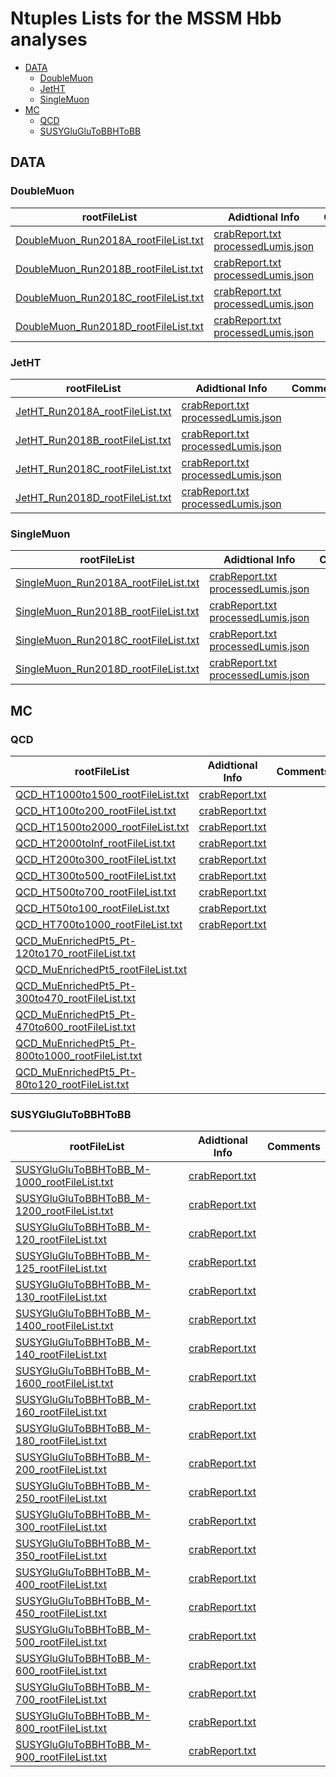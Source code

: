 # Ntuples Lists for the MSSM Hbb analyses

* [DATA](#data)
   * [DoubleMuon](#doublemuon)
   * [JetHT](#jetht)
   * [SingleMuon](#singlemuon)
* [MC](#mc)
   * [QCD](#qcd)
   * [SUSYGluGluToBBHToBB](#susygluglutobbhtobb)

## DATA

### DoubleMuon

| rootFileList | Adidtional Info | Comments|
| --------     | --------        | -------- |
| [DoubleMuon_Run2018A_rootFileList.txt](data/DoubleMuon_Run2018A_rootFileList.txt) |  [crabReport.txt](data/additional_info/DoubleMuon_Run2018A_crabReport.txt) <br /> [processedLumis.json](data/additional_info/DoubleMuon_Run2018A_processedLumis.json) <br /> |  | 
| [DoubleMuon_Run2018B_rootFileList.txt](data/DoubleMuon_Run2018B_rootFileList.txt) |  [crabReport.txt](data/additional_info/DoubleMuon_Run2018B_crabReport.txt) <br /> [processedLumis.json](data/additional_info/DoubleMuon_Run2018B_processedLumis.json) <br /> |  | 
| [DoubleMuon_Run2018C_rootFileList.txt](data/DoubleMuon_Run2018C_rootFileList.txt) |  [crabReport.txt](data/additional_info/DoubleMuon_Run2018C_crabReport.txt) <br /> [processedLumis.json](data/additional_info/DoubleMuon_Run2018C_processedLumis.json) <br /> |  | 
| [DoubleMuon_Run2018D_rootFileList.txt](data/DoubleMuon_Run2018D_rootFileList.txt) |  [crabReport.txt](data/additional_info/DoubleMuon_Run2018D_crabReport.txt) <br /> [processedLumis.json](data/additional_info/DoubleMuon_Run2018D_processedLumis.json) <br /> |  | 

### JetHT

| rootFileList | Adidtional Info | Comments|
| --------     | --------        | -------- |
| [JetHT_Run2018A_rootFileList.txt](data/JetHT_Run2018A_rootFileList.txt) |  [crabReport.txt](data/additional_info/JetHT_Run2018A_crabReport.txt) <br /> [processedLumis.json](data/additional_info/JetHT_Run2018A_processedLumis.json) <br /> |  | 
| [JetHT_Run2018B_rootFileList.txt](data/JetHT_Run2018B_rootFileList.txt) |  [crabReport.txt](data/additional_info/JetHT_Run2018B_crabReport.txt) <br /> [processedLumis.json](data/additional_info/JetHT_Run2018B_processedLumis.json) <br /> |  | 
| [JetHT_Run2018C_rootFileList.txt](data/JetHT_Run2018C_rootFileList.txt) |  [crabReport.txt](data/additional_info/JetHT_Run2018C_crabReport.txt) <br /> [processedLumis.json](data/additional_info/JetHT_Run2018C_processedLumis.json) <br /> |  | 
| [JetHT_Run2018D_rootFileList.txt](data/JetHT_Run2018D_rootFileList.txt) |  [crabReport.txt](data/additional_info/JetHT_Run2018D_crabReport.txt) <br /> [processedLumis.json](data/additional_info/JetHT_Run2018D_processedLumis.json) <br /> |  | 

### SingleMuon

| rootFileList | Adidtional Info | Comments|
| --------     | --------        | -------- |
| [SingleMuon_Run2018A_rootFileList.txt](data/SingleMuon_Run2018A_rootFileList.txt) |  [crabReport.txt](data/additional_info/SingleMuon_Run2018A_crabReport.txt) <br /> [processedLumis.json](data/additional_info/SingleMuon_Run2018A_processedLumis.json) <br /> |  | 
| [SingleMuon_Run2018B_rootFileList.txt](data/SingleMuon_Run2018B_rootFileList.txt) |  [crabReport.txt](data/additional_info/SingleMuon_Run2018B_crabReport.txt) <br /> [processedLumis.json](data/additional_info/SingleMuon_Run2018B_processedLumis.json) <br /> |  | 
| [SingleMuon_Run2018C_rootFileList.txt](data/SingleMuon_Run2018C_rootFileList.txt) |  [crabReport.txt](data/additional_info/SingleMuon_Run2018C_crabReport.txt) <br /> [processedLumis.json](data/additional_info/SingleMuon_Run2018C_processedLumis.json) <br /> |  | 
| [SingleMuon_Run2018D_rootFileList.txt](data/SingleMuon_Run2018D_rootFileList.txt) |  [crabReport.txt](data/additional_info/SingleMuon_Run2018D_crabReport.txt) <br /> [processedLumis.json](data/additional_info/SingleMuon_Run2018D_processedLumis.json) <br /> |  | 


## MC

### QCD

| rootFileList | Adidtional Info | Comments|
| --------     | --------        | -------- |
| [QCD_HT1000to1500_rootFileList.txt](mc/QCD_HT1000to1500_rootFileList.txt) |  [crabReport.txt](mc/additional_info/QCD_HT1000to1500_crabReport.txt) <br /> |  | 
| [QCD_HT100to200_rootFileList.txt](mc/QCD_HT100to200_rootFileList.txt) |  [crabReport.txt](mc/additional_info/QCD_HT100to200_crabReport.txt) <br /> |  | 
| [QCD_HT1500to2000_rootFileList.txt](mc/QCD_HT1500to2000_rootFileList.txt) |  [crabReport.txt](mc/additional_info/QCD_HT1500to2000_crabReport.txt) <br /> |  | 
| [QCD_HT2000toInf_rootFileList.txt](mc/QCD_HT2000toInf_rootFileList.txt) |  [crabReport.txt](mc/additional_info/QCD_HT2000toInf_crabReport.txt) <br /> |  | 
| [QCD_HT200to300_rootFileList.txt](mc/QCD_HT200to300_rootFileList.txt) |  [crabReport.txt](mc/additional_info/QCD_HT200to300_crabReport.txt) <br /> |  | 
| [QCD_HT300to500_rootFileList.txt](mc/QCD_HT300to500_rootFileList.txt) |  [crabReport.txt](mc/additional_info/QCD_HT300to500_crabReport.txt) <br /> |  | 
| [QCD_HT500to700_rootFileList.txt](mc/QCD_HT500to700_rootFileList.txt) |  [crabReport.txt](mc/additional_info/QCD_HT500to700_crabReport.txt) <br /> |  | 
| [QCD_HT50to100_rootFileList.txt](mc/QCD_HT50to100_rootFileList.txt) |  [crabReport.txt](mc/additional_info/QCD_HT50to100_crabReport.txt) <br /> |  | 
| [QCD_HT700to1000_rootFileList.txt](mc/QCD_HT700to1000_rootFileList.txt) |  [crabReport.txt](mc/additional_info/QCD_HT700to1000_crabReport.txt) <br /> |  | 
| [QCD_MuEnrichedPt5_Pt-120to170_rootFileList.txt](mc/QCD_MuEnrichedPt5_Pt-120to170_rootFileList.txt) |  |  | 
| [QCD_MuEnrichedPt5_rootFileList.txt](mc/QCD_MuEnrichedPt5_rootFileList.txt) |  |  | 
| [QCD_MuEnrichedPt5_Pt-300to470_rootFileList.txt](mc/QCD_MuEnrichedPt5_Pt-300to470_rootFileList.txt) |  |  | 
| [QCD_MuEnrichedPt5_Pt-470to600_rootFileList.txt](mc/QCD_MuEnrichedPt5_Pt-470to600_rootFileList.txt) |  |  | 
| [QCD_MuEnrichedPt5_Pt-800to1000_rootFileList.txt](mc/QCD_MuEnrichedPt5_Pt-800to1000_rootFileList.txt) |  |  | 
| [QCD_MuEnrichedPt5_Pt-80to120_rootFileList.txt](mc/QCD_MuEnrichedPt5_Pt-80to120_rootFileList.txt) |  |  | 

### SUSYGluGluToBBHToBB

| rootFileList | Adidtional Info | Comments|
| --------     | --------        | -------- |
| [SUSYGluGluToBBHToBB_M-1000_rootFileList.txt](mc/SUSYGluGluToBBHToBB_M-1000_rootFileList.txt) |  [crabReport.txt](mc/additional_info/SUSYGluGluToBBHToBB_M-1000_crabReport.txt) <br /> |  | 
| [SUSYGluGluToBBHToBB_M-1200_rootFileList.txt](mc/SUSYGluGluToBBHToBB_M-1200_rootFileList.txt) |  [crabReport.txt](mc/additional_info/SUSYGluGluToBBHToBB_M-1200_crabReport.txt) <br /> |  | 
| [SUSYGluGluToBBHToBB_M-120_rootFileList.txt](mc/SUSYGluGluToBBHToBB_M-120_rootFileList.txt) |  [crabReport.txt](mc/additional_info/SUSYGluGluToBBHToBB_M-120_crabReport.txt) <br /> |  | 
| [SUSYGluGluToBBHToBB_M-125_rootFileList.txt](mc/SUSYGluGluToBBHToBB_M-125_rootFileList.txt) |  [crabReport.txt](mc/additional_info/SUSYGluGluToBBHToBB_M-125_crabReport.txt) <br /> |  | 
| [SUSYGluGluToBBHToBB_M-130_rootFileList.txt](mc/SUSYGluGluToBBHToBB_M-130_rootFileList.txt) |  [crabReport.txt](mc/additional_info/SUSYGluGluToBBHToBB_M-130_crabReport.txt) <br /> |  | 
| [SUSYGluGluToBBHToBB_M-1400_rootFileList.txt](mc/SUSYGluGluToBBHToBB_M-1400_rootFileList.txt) |  [crabReport.txt](mc/additional_info/SUSYGluGluToBBHToBB_M-1400_crabReport.txt) <br /> |  | 
| [SUSYGluGluToBBHToBB_M-140_rootFileList.txt](mc/SUSYGluGluToBBHToBB_M-140_rootFileList.txt) |  [crabReport.txt](mc/additional_info/SUSYGluGluToBBHToBB_M-140_crabReport.txt) <br /> |  | 
| [SUSYGluGluToBBHToBB_M-1600_rootFileList.txt](mc/SUSYGluGluToBBHToBB_M-1600_rootFileList.txt) |  [crabReport.txt](mc/additional_info/SUSYGluGluToBBHToBB_M-1600_crabReport.txt) <br /> |  | 
| [SUSYGluGluToBBHToBB_M-160_rootFileList.txt](mc/SUSYGluGluToBBHToBB_M-160_rootFileList.txt) |  [crabReport.txt](mc/additional_info/SUSYGluGluToBBHToBB_M-160_crabReport.txt) <br /> |  | 
| [SUSYGluGluToBBHToBB_M-180_rootFileList.txt](mc/SUSYGluGluToBBHToBB_M-180_rootFileList.txt) |  [crabReport.txt](mc/additional_info/SUSYGluGluToBBHToBB_M-180_crabReport.txt) <br /> |  | 
| [SUSYGluGluToBBHToBB_M-200_rootFileList.txt](mc/SUSYGluGluToBBHToBB_M-200_rootFileList.txt) |  [crabReport.txt](mc/additional_info/SUSYGluGluToBBHToBB_M-200_crabReport.txt) <br /> |  | 
| [SUSYGluGluToBBHToBB_M-250_rootFileList.txt](mc/SUSYGluGluToBBHToBB_M-250_rootFileList.txt) |  [crabReport.txt](mc/additional_info/SUSYGluGluToBBHToBB_M-250_crabReport.txt) <br /> |  | 
| [SUSYGluGluToBBHToBB_M-300_rootFileList.txt](mc/SUSYGluGluToBBHToBB_M-300_rootFileList.txt) |  [crabReport.txt](mc/additional_info/SUSYGluGluToBBHToBB_M-300_crabReport.txt) <br /> |  | 
| [SUSYGluGluToBBHToBB_M-350_rootFileList.txt](mc/SUSYGluGluToBBHToBB_M-350_rootFileList.txt) |  [crabReport.txt](mc/additional_info/SUSYGluGluToBBHToBB_M-350_crabReport.txt) <br /> |  | 
| [SUSYGluGluToBBHToBB_M-400_rootFileList.txt](mc/SUSYGluGluToBBHToBB_M-400_rootFileList.txt) |  [crabReport.txt](mc/additional_info/SUSYGluGluToBBHToBB_M-400_crabReport.txt) <br /> |  | 
| [SUSYGluGluToBBHToBB_M-450_rootFileList.txt](mc/SUSYGluGluToBBHToBB_M-450_rootFileList.txt) |  [crabReport.txt](mc/additional_info/SUSYGluGluToBBHToBB_M-450_crabReport.txt) <br /> |  | 
| [SUSYGluGluToBBHToBB_M-500_rootFileList.txt](mc/SUSYGluGluToBBHToBB_M-500_rootFileList.txt) |  [crabReport.txt](mc/additional_info/SUSYGluGluToBBHToBB_M-500_crabReport.txt) <br /> |  | 
| [SUSYGluGluToBBHToBB_M-600_rootFileList.txt](mc/SUSYGluGluToBBHToBB_M-600_rootFileList.txt) |  [crabReport.txt](mc/additional_info/SUSYGluGluToBBHToBB_M-600_crabReport.txt) <br /> |  | 
| [SUSYGluGluToBBHToBB_M-700_rootFileList.txt](mc/SUSYGluGluToBBHToBB_M-700_rootFileList.txt) |  [crabReport.txt](mc/additional_info/SUSYGluGluToBBHToBB_M-700_crabReport.txt) <br /> |  | 
| [SUSYGluGluToBBHToBB_M-800_rootFileList.txt](mc/SUSYGluGluToBBHToBB_M-800_rootFileList.txt) |  [crabReport.txt](mc/additional_info/SUSYGluGluToBBHToBB_M-800_crabReport.txt) <br /> |  | 
| [SUSYGluGluToBBHToBB_M-900_rootFileList.txt](mc/SUSYGluGluToBBHToBB_M-900_rootFileList.txt) |  [crabReport.txt](mc/additional_info/SUSYGluGluToBBHToBB_M-900_crabReport.txt) <br /> |  | 


